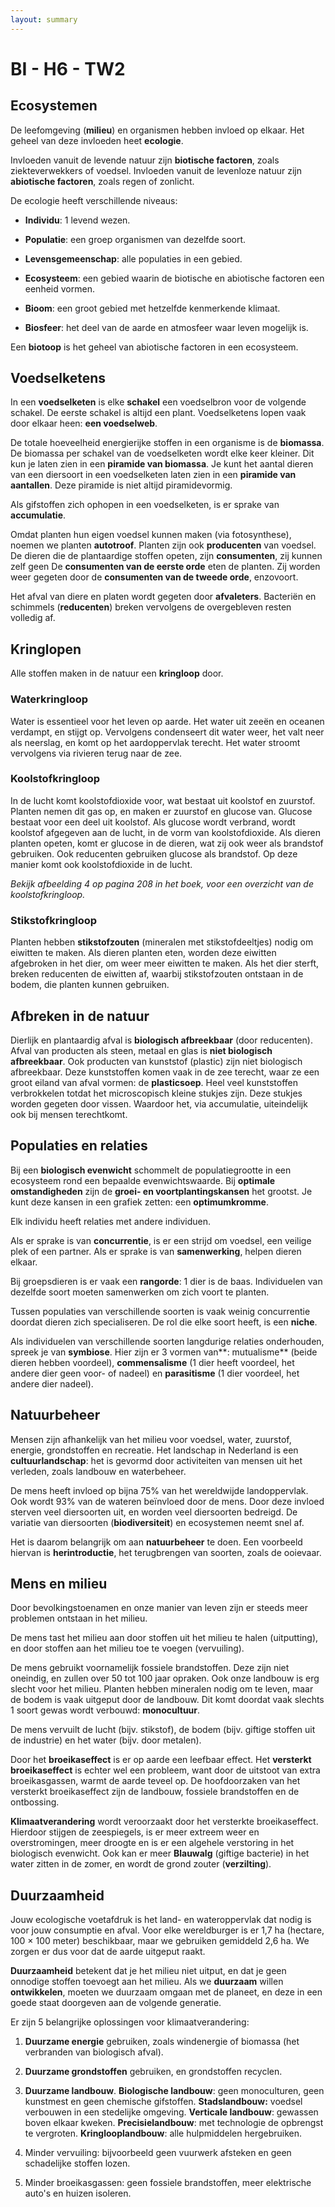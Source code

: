```yaml
---
layout: summary
---
```


# BI - H6 - TW2

## Ecosystemen

De leefomgeving (**milieu**) en organismen hebben invloed op elkaar. Het geheel van deze invloeden heet **ecologie**.

Invloeden vanuit de levende natuur zijn **biotische factoren**, zoals ziekteverwekkers of voedsel. Invloeden vanuit de levenloze natuur zijn **abiotische factoren**, zoals regen of zonlicht.

De ecologie heeft verschillende niveaus:

- **Individu**: 1 levend wezen.

- **Populatie**: een groep organismen van dezelfde soort.

- **Levensgemeenschap**: alle populaties in een gebied.

- **Ecosysteem**: een gebied waarin de biotische en abiotische factoren een eenheid vormen.

- **Bioom**: een groot gebied met hetzelfde kenmerkende klimaat.

- **Biosfeer**: het deel van de aarde en atmosfeer waar leven mogelijk is.

Een **biotoop** is het geheel van abiotische factoren in een ecosysteem.

## Voedselketens

In een **voedselketen** is elke **schakel** een voedselbron voor de volgende schakel. De eerste schakel is altijd een plant. Voedselketens lopen vaak door elkaar heen: **een voedselweb**.

De totale hoeveelheid energierijke stoffen in een organisme is de **biomassa**. De biomassa per schakel van de voedselketen wordt elke keer kleiner. Dit kun je laten zien in een **piramide van biomassa**. Je kunt het aantal dieren van een diersoort in een voedselketen laten zien in een **piramide van aantallen**. Deze piramide is niet altijd piramidevormig.

Als gifstoffen zich ophopen in een voedselketen, is er sprake van **accumulatie**.

Omdat planten hun eigen voedsel kunnen maken (via fotosynthese), noemen we planten **autotroof**. Planten zijn ook **producenten** van voedsel. De dieren die de plantaardige stoffen opeten, zijn **consumenten**, zij kunnen zelf geen De **consumenten van de eerste orde** eten de planten. Zij worden weer gegeten door de **consumenten van de tweede orde**, enzovoort.

Het afval van diere en platen wordt gegeten door **afvaleters**. Bacteriën en schimmels (**reducenten**) breken vervolgens de overgebleven resten volledig af.

## Kringlopen

Alle stoffen maken in de natuur een **kringloop** door.

### Waterkringloop

Water is essentieel voor het leven op aarde. Het water uit zeeën en oceanen verdampt, en stijgt op. Vervolgens condenseert dit water weer, het valt neer als neerslag, en komt op het aardoppervlak terecht. Het water stroomt vervolgens via rivieren terug naar de zee.

### Koolstofkringloop

In de lucht komt koolstofdioxide voor, wat bestaat uit koolstof en zuurstof. Planten nemen dit gas op, en maken er zuurstof en glucose van. Glucose bestaat voor een deel uit koolstof. Als glucose wordt verbrand, wordt koolstof afgegeven aan de lucht, in de vorm van koolstofdioxide. Als dieren planten opeten, komt er glucose in de dieren, wat zij ook weer als brandstof gebruiken. Ook reducenten gebruiken glucose als brandstof. Op deze manier komt ook koolstofdioxide in de lucht.

*Bekijk afbeelding 4 op pagina 208 in het boek, voor een overzicht van de koolstofkringloop.*

### Stikstofkringloop

Planten hebben **stikstofzouten** (mineralen met stikstofdeeltjes) nodig om eiwitten te maken. Als dieren planten eten, worden deze eiwitten afgebroken in het dier, om weer meer eiwitten te maken. Als het dier sterft, breken reducenten de eiwitten af, waarbij stikstofzouten ontstaan in de bodem, die planten kunnen gebruiken.

## Afbreken in de natuur

Dierlijk en plantaardig afval is **biologisch afbreekbaar** (door reducenten). Afval van producten als steen, metaal en glas is **niet biologisch afbreekbaar**. Ook producten van kunststof (plastic) zijn niet biologisch afbreekbaar. Deze kunststoffen komen vaak in de zee terecht, waar ze een groot eiland van afval vormen: de **plasticsoep**. Heel veel kunststoffen verbrokkelen totdat het microscopisch kleine stukjes zijn. Deze stukjes worden gegeten door vissen. Waardoor het, via accumulatie, uiteindelijk ook bij mensen terechtkomt.

## Populaties en relaties

Bij een **biologisch evenwicht** schommelt de populatiegrootte in een ecosysteem rond een bepaalde evenwichtswaarde. Bij **optimale omstandigheden** zijn de **groei- en voortplantingskansen** het grootst. Je kunt deze kansen in een grafiek zetten: een **optimumkromme**.

Elk individu heeft relaties met andere individuen.

Als er sprake is van **concurrentie**, is er een strijd om voedsel, een veilige plek of een partner. Als er sprake is van **samenwerking**, helpen dieren elkaar.

Bij groepsdieren is er vaak een **rangorde**: 1 dier is de baas. Individuelen van dezelfde soort moeten samenwerken om zich voort te planten.

Tussen populaties van verschillende soorten is vaak weinig concurrentie doordat dieren zich specialiseren. De rol die elke soort heeft, is een **niche**.

Als individuelen van verschillende soorten langdurige relaties onderhouden, spreek je van **symbiose**. Hier zijn er 3 vormen van**: mutualisme** (beide dieren hebben voordeel), **commensalisme** (1 dier heeft voordeel, het andere dier geen voor- of nadeel) en **parasitisme** (1 dier voordeel, het andere dier nadeel).

## Natuurbeheer

Mensen zijn afhankelijk van het milieu voor voedsel, water, zuurstof, energie, grondstoffen en recreatie. Het landschap in Nederland is een **cultuurlandschap**: het is gevormd door activiteiten van mensen uit het verleden, zoals landbouw en waterbeheer.

De mens heeft invloed op bijna 75% van het wereldwijde landoppervlak. Ook wordt 93% van de wateren beïnvloed door de mens. Door deze invloed sterven veel diersoorten uit, en worden veel diersoorten bedreigd. De variatie van diersoorten (**biodiversiteit**) en ecosystemen neemt snel af.

Het is daarom belangrijk om aan **natuurbeheer** te doen. Een voorbeeld hiervan is **herintroductie**, het terugbrengen van soorten, zoals de ooievaar.

## Mens en milieu

Door bevolkingstoenamen en onze manier van leven zijn er steeds meer problemen ontstaan in het milieu.

De mens tast het milieu aan door stoffen uit het milieu te halen (uitputting), en door stoffen aan het milieu toe te voegen (vervuiling).

De mens gebruikt voornamelijk fossiele brandstoffen. Deze zijn niet oneindig, en zullen over 50 tot 100 jaar opraken. Ook onze landbouw is erg slecht voor het milieu. Planten hebben mineralen nodig om te leven, maar de bodem is vaak uitgeput door de landbouw. Dit komt doordat vaak slechts 1 soort gewas wordt verbouwd: **monocultuur**.

De mens vervuilt de lucht (bijv. stikstof), de bodem (bijv. giftige stoffen uit de industrie) en het water (bijv. door metalen).

Door het **broeikaseffect** is er op aarde een leefbaar effect. Het **versterkt broeikaseffect** is echter wel een probleem, want door de uitstoot van extra broeikasgassen, warmt de aarde teveel op. De hoofdoorzaken van het versterkt broeikaseffect zijn de landbouw, fossiele brandstoffen en de ontbossing.

**Klimaatverandering** wordt veroorzaakt door het versterkte broeikaseffect. Hierdoor stijgen de zeespiegels, is er meer extreem weer en overstromingen, meer droogte en is er een algehele verstoring in het biologisch evenwicht. Ook kan er meer **Blauwalg** (giftige bacterie) in het water zitten in de zomer, en wordt de grond zouter (**verzilting**).

## Duurzaamheid

Jouw ecologische voetafdruk is het land- en wateroppervlak dat nodig is voor jouw consumptie en afval. Voor elke wereldburger is er 1,7 ha (hectare, 100 × 100 meter) beschikbaar, maar we gebruiken gemiddeld 2,6 ha. We zorgen er dus voor dat de aarde uitgeput raakt.

**Duurzaamheid** betekent dat je het milieu niet uitput, en dat je geen onnodige stoffen toevoegt aan het milieu. Als we **duurzaam** willen **ontwikkelen**, moeten we duurzaam omgaan met de planeet, en deze in een goede staat doorgeven aan de volgende generatie.

Er zijn 5 belangrijke oplossingen voor klimaatverandering:

1.  **Duurzame energie** gebruiken, zoals windenergie of biomassa (het verbranden van biologisch afval).

2.  **Duurzame grondstoffen** gebruiken, en grondstoffen recyclen.

3.  **Duurzame landbouw**. **Biologische landbouw**: geen monoculturen, geen kunstmest en geen chemische gifstoffen. **Stadslandbouw:** voedsel verbouwen in een stedelijke omgeving. **Verticale landbouw**: gewassen boven elkaar kweken. **Precisielandbouw**: met technologie de opbrengst te vergroten. **Kringlooplandbouw**: alle hulpmiddelen hergebruiken.

4.  Minder vervuiling: bijvoorbeeld geen vuurwerk afsteken en geen schadelijke stoffen lozen.

5.  Minder broeikasgassen: geen fossiele brandstoffen, meer elektrische auto's en huizen isoleren.
